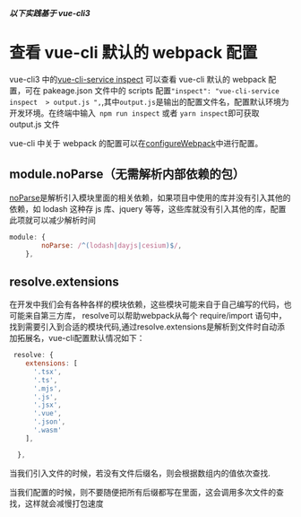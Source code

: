 **_以下实践基于 vue-cli3_**

# 查看 vue-cli 默认的 webpack 配置

vue-cli3 中的[vue-cli-service inspect](https://cli.vuejs.org/zh/guide/cli-service.html#vue-cli-service-inspect)
可以查看 vue-cli 默认的 webpack 配置，可在 pakeage.json 文件中的 scripts 配置`"inspect": "vue-cli-service inspect  > output.js ",`,其中`output.js`是输出的配置文件名，配置默认环境为开发环境。在终端中输入` npm run inspect` 或者 `yarn inspect`即可获取 output.js 文件

vue-cli 中关于 webpack 的配置可以在[configureWebpack](https://cli.vuejs.org/zh/guide/webpack.html#%E7%AE%80%E5%8D%95%E7%9A%84%E9%85%8D%E7%BD%AE%E6%96%B9%E5%BC%8F)中进行配置。

## module.noParse（无需解析内部依赖的包）

[noParse](https://www.webpackjs.com/configuration/module/#modulenoparse)是解析引入模块里面的相关依赖，如果项目中使用的库并没有引入其他的依赖，如 lodash 这种存 js 库、jquery 等等，这些库就没有引入其他的库，配置此项就可以减少解析时间

```js
module: {
        noParse: /^(lodash|dayjs|cesium)$/,
    },
```

## resolve.extensions

在开发中我们会有各种各样的模块依赖，这些模块可能来自于自己编写的代码，也可能来自第三方库， resolve可以帮助webpack从每个 require/import 语句中，找到需要引入到合适的模块代码,通过resolve.extensions是解析到文件时自动添加拓展名，vue-cli配置默认情况如下：

```js
 resolve: {
    extensions: [
      '.tsx',
      '.ts',
      '.mjs',
      '.js',
      '.jsx',
      '.vue',
      '.json',
      '.wasm'
    ],

  },
```

当我们引入文件的时候，若没有文件后缀名，则会根据数组内的值依次查找.

当我们配置的时候，则不要随便把所有后缀都写在里面，这会调用多次文件的查找，这样就会减慢打包速度

